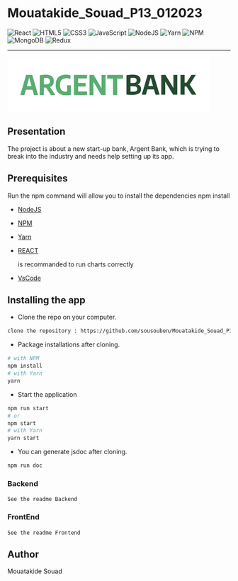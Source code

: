 # Mouatakide_Souad_P13_012023

![React](https://img.shields.io/badge/react-%2320232a.svg?style=for-the-badge&logo=react&logoColor=%2361DAFB)
![HTML5](https://img.shields.io/badge/html5-%23E34F26.svg?style=for-the-badge&logo=html5&logoColor=white)
![CSS3](https://img.shields.io/badge/css3-%231572B6.svg?style=for-the-badge&logo=css3&logoColor=white)
![JavaScript](https://img.shields.io/badge/javascript-%23323330.svg?style=for-the-badge&logo=javascript&logoColor=%23F7DF1E)
![NodeJS](https://img.shields.io/badge/node.js-6DA55F?style=for-the-badge&logo=node.js&logoColor=white)
![Yarn](https://img.shields.io/badge/yarn-%232C8EBB.svg?style=for-the-badge&logo=yarn&logoColor=white)
![NPM](https://img.shields.io/badge/NPM-%23000000.svg?style=for-the-badge&logo=npm&logoColor=white)
![MongoDB](https://img.shields.io/badge/MongoDB-%234ea94b.svg?style=for-the-badge&logo=mongodb&logoColor=white)
![Redux](https://img.shields.io/badge/redux-%23593d88.svg?style=for-the-badge&logo=redux&logoColor=white)

---

![logo](frontend/src/assets/img/argentBankLogo.png)

## Presentation

The project is about a new start-up bank, Argent Bank, which is trying to break into the industry and needs help setting up its app.

## Prerequisites

Run the npm command will allow you to install the dependencies
npm install

- [NodeJS](https://nodejs.org/en/)
- [NPM](https://www.npmjs.com/)
- [Yarn](https://yarnpkg.com/)
- [REACT](https://en.reactjs.org/)

  is recommanded to run charts correctly

- [VsCode](https://code.visualstudio.com/download)

## Installing the app

- Clone the repo on your computer.

```bash
clone the repository : https://github.com/sousouben/Mouatakide_Souad_P13_012023.git
```

- Package installations after cloning.

```bash
# with NPM
npm install
# with Yarn
yarn
```

- Start the application

```bash
npm run start
# or
npm start
# with Yarn
yarn start
```

- You can generate jsdoc after cloning.

```bash
npm run doc
```

### Backend

    See the readme Backend

### FrontEnd

    See the readme Frontend

## Author

Mouatakide Souad
